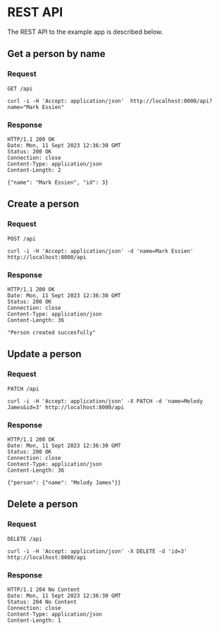 
# REST API

The REST API to the example app is described below.

## Get a person by name

### Request

`GET /api`

    curl -i -H 'Accept: application/json'  http://localhost:8000/api?name="Mark Essien"

### Response

    HTTP/1.1 200 OK
    Date: Mon, 11 Sept 2023 12:36:30 GMT
    Status: 200 OK
    Connection: close
    Content-Type: application/json
    Content-Length: 2

    {"name": "Mark Essien", "id": 3}

## Create a person

### Request

`POST /api`

    curl -i -H 'Accept: application/json' -d 'name=Mark Essien' http://localhost:8000/api

### Response

    HTTP/1.1 200 OK
    Date: Mon, 11 Sept 2023 12:36:30 GMT
    Status: 200 OK
    Connection: close
    Content-Type: application/json
    Content-Length: 36

    "Person created succesfully"

## Update a person

### Request

`PATCH /api`

    curl -i -H 'Accept: application/json' -X PATCH -d 'name=Melody James&id=3' http://localhost:8000/api

### Response

    HTTP/1.1 200 OK
    Date: Mon, 11 Sept 2023 12:36:30 GMT
    Status: 200 OK
    Connection: close
    Content-Type: application/json
    Content-Length: 36

    {"person": {"name": "Melody James"}}

## Delete a person

### Request

`DELETE /api`

    curl -i -H 'Accept: application/json' -X DELETE -d 'id=3' http://localhost:8000/api

### Response

    HTTP/1.1 204 No Content
    Date: Mon, 11 Sept 2023 12:36:30 GMT
    Status: 204 No Content
    Connection: close
    Content-Type: application/json
    Content-Length: 1
